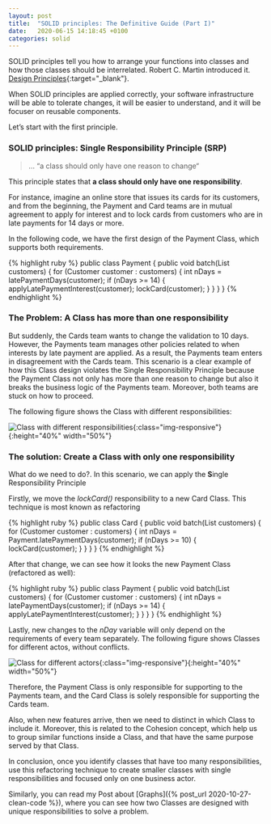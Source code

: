 ```yaml
---
layout: post
title:  "SOLID principles: The Definitive Guide (Part I)"
date:   2020-06-15 14:18:45 +0100
categories: solid
---
```

SOLID principles tell you how to arrange your functions into classes and how those classes should be interrelated. Robert C. Martin introduced it. [Design Principles](https://web.archive.org/web/20150906155800/http://www.objectmentor.com/resources/articles/Principles_and_Patterns.pdf){:target="_blank"}.

When SOLID principles are applied correctly, your software infrastructure will be able to tolerate changes, it will be easier to understand, and it will be focuser on reusable components.

Let’s start with the first principle.

### SOLID principles: Single Responsibility Principle (SRP)

> … “a class should only have one reason to change“

This principle states that **a class should only have one responsibility**.

For instance, imagine an online store that issues its cards for its customers, and from the beginning, the Payment and Card teams are in mutual agreement to apply for interest and to lock cards from customers who are in late payments for 14 days or more.

In the following code, we have the first design of the Payment Class, which supports both requirements.

{% highlight ruby %}
public class Payment {
  public void batch(List<Customer> customers) {
    for (Customer customer : customers) {
      int nDays = latePaymentDays(customer);
      if (nDays >= 14) {
        applyLatePaymentInterest(customer);
        lockCard(customer);
      }
    }
  }
}
{% endhighlight %}

### The Problem: A Class has more than one responsibility

But suddenly, the Cards team wants to change the validation to 10 days. However, the Payments team manages other policies related to when interests by late payment are applied. As a result, the Payments team enters in disagreement with the Cards team. This scenario is a clear example of how this Class design violates the Single Responsibility Principle because the Payment Class not only has more than one reason to change but also it breaks the business logic of the Payments team. Moreover, both teams are stuck on how to proceed.

The following figure shows the Class with different responsibilities:

![Class with different responsibilities](/blog/assets/images/payment1.jpg){:class="img-responsive"}{:height="40%" width="50%"}

### The solution: Create a Class with only one responsibility

What do we need to do?. In this scenario, we can apply the **S**ingle Responsibility Principle

Firstly, we move the *lockCard()* responsibility to a new Card Class. This technique is most known as refactoring

{% highlight ruby %}
public class Card {
  public void batch(List customers) {
    for (Customer customer : customers) {
      int nDays = Payment.latePaymentDays(customer);
      if (nDays >= 10) {
        lockCard(customer);
      }
    }
  }
}
{% endhighlight %}

After that change, we can see how it looks the new Payment Class (refactored as well): 

{% highlight ruby %}
public class Payment {
  public void batch(List<Customer> customers) {
    for (Customer customer : customers) {
      int nDays = latePaymentDays(customer);
      if (nDays >= 14) {
        applyLatePaymentInterest(customer);
      }
    }
  }
}
{% endhighlight %}

Lastly, new changes to the *nDay* variable will only depend on the requirements of every team separately. The following figure shows Classes for different actos, without conflicts.

![Class for different actors](/blog/assets/images/payment2.jpg){:class="img-responsive"}{:height="40%" width="50%"}

Therefore, the Payment Class is only responsible for supporting to the Payments team, and the Card Class is solely responsible for supporting the Cards team.

Also, when new features arrive, then we need to distinct in which Class to include it. Moreover, this is related to the Cohesion concept, which help us to group similar functions inside a Class, and that have the same purpose served by that Class.

In conclusion, once you identify classes that have too many responsibilities, use this refactoring technique to create smaller classes with single responsibilities and focused only on one business actor.

Similarly, you can read my Post about [Graphs]({% post_url 2020-10-27-clean-code %}), where you can see how two Classes are designed with unique responsibilities to solve a problem.
